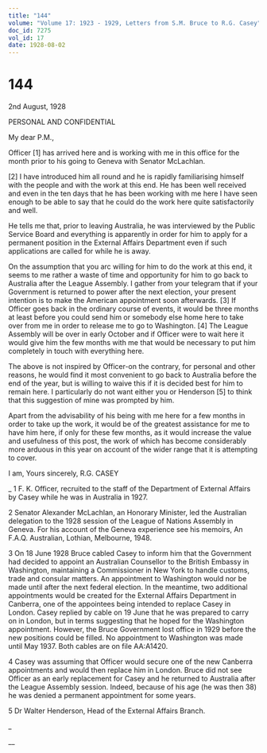 ```yaml
---
title: "144"
volume: "Volume 17: 1923 - 1929, Letters from S.M. Bruce to R.G. Casey"
doc_id: 7275
vol_id: 17
date: 1928-08-02
---
```


# 144

2nd August, 1928

PERSONAL AND CONFIDENTIAL

My dear P.M.,

Officer [1] has arrived here and is working with me in this office for the month prior to his going to Geneva with Senator McLachlan.

[2] I have introduced him all round and he is rapidly familiarising himself with the people and with the work at this end. He has been well received and even in the ten days that he has been working with me here I have seen enough to be able to say that he could do the work here quite satisfactorily and well.

He tells me that, prior to leaving Australia, he was interviewed by the Public Service Board and everything is apparently in order for him to apply for a permanent position in the External Affairs Department even if such applications are called for while he is away.

On the assumption that you arc willing for him to do the work at this end, it seems to me rather a waste of time and opportunity for him to go back to Australia after the League Assembly. I gather from your telegram that if your Government is returned to power after the next election, your present intention is to make the American appointment soon afterwards. [3] If Officer goes back in the ordinary course of events, it would be three months at least before you could send him or somebody else home here to take over from me in order to release me to go to Washington. [4] The League Assembly will be over in early October and if Officer were to wait here it would give him the few months with me that would be necessary to put him completely in touch with everything here.

The above is not inspired by Officer-on the contrary, for personal and other reasons, he would find it most convenient to go back to Australia before the end of the year, but is willing to waive this if it is decided best for him to remain here. I particularly do not want either you or Henderson [5] to think that this suggestion of mine was prompted by him.

Apart from the advisability of his being with me here for a few months in order to take up the work, it would be of the greatest assistance for me to have him here, if only for these few months, as it would increase the value and usefulness of this post, the work of which has become considerably more arduous in this year on account of the wider range that it is attempting to cover.

I am, Yours sincerely, R.G. CASEY 

_ 1 F. K. Officer, recruited to the staff of the Department of External Affairs by Casey while he was in Australia in 1927.

2 Senator Alexander McLachlan, an Honorary Minister, led the Australian delegation to the 1928 session of the League of Nations Assembly in Geneva. For his account of the Geneva experience see his memoirs, An F.A.Q. Australian, Lothian, Melbourne, 1948.

3 On 18 June 1928 Bruce cabled Casey to inform him that the Government had decided to appoint an Australian Counsellor to the British Embassy in Washington, maintaining a Commissioner in New York to handle customs, trade and consular matters. An appointment to Washington would nor be made until after the next federal election. In the meantime, two additional appointments would be created for the External Affairs Department in Canberra, one of the appointees being intended to replace Casey in London. Casey replied by cable on 19 June that he was prepared to carry on in London, but in terms suggesting that he hoped for the Washington appointment. However, the Bruce Government lost office in 1929 before the new positions could be filled. No appointment to Washington was made until May 1937. Both cables are on file AA:A1420.

4 Casey was assuming that Officer would secure one of the new Canberra appointments and would then replace him in London. Bruce did not see Officer as an early replacement for Casey and he returned to Australia after the League Assembly session. Indeed, because of his age (he was then 38) he was denied a permanent appointment for some years.

5 Dr Walter Henderson, Head of the External Affairs Branch.

_

__
